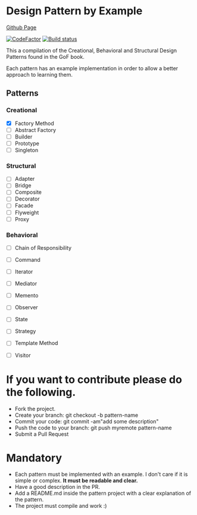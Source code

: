 # Design Pattern by Example

[Github Page](https://pedromsmoreira.github.io/design-patterns-by-example/)

[![CodeFactor](https://www.codefactor.io/repository/github/pedromsmoreira/design-patterns-by-example/badge)](https://www.codefactor.io/repository/github/pedromsmoreira/design-patterns-by-example)
[![Build status](https://ci.appveyor.com/api/projects/status/384q154ua7slawyj/branch/master?svg=true)](https://ci.appveyor.com/project/pedromsmoreira/design-patterns-by-example/branch/master)

This a compilation of the Creational, Behavioral and Structural Design Patterns found in the GoF book.

Each pattern has an example implementation in order to allow a better approach to learning them.

## Patterns

### Creational

- [x] Factory Method
- [ ] Abstract Factory
- [ ] Builder
- [ ] Prototype
- [ ] Singleton

### Structural

- [ ] Adapter
- [ ] Bridge
- [ ] Composite
- [ ] Decorator
- [ ] Facade
- [ ] Flyweight
- [ ] Proxy

### Behavioral

- [ ] Chain of Responsibility
- [ ] Command
- [ ] Iterator
- [ ] Mediator
- [ ] Memento
- [ ] Observer
- [ ] State
- [ ] Strategy
- [ ] Template Method
- [ ] Visitor


# If you want to contribute please do the following.

* Fork the project.
* Create your branch: git checkout -b pattern-name 
* Commit your code: git commit -am"add some description"
* Push the code to your branch: git push myremote pattern-name
* Submit a Pull Request

# Mandatory

* Each pattern must be implemented with an example. I don't care if it is simple or complex. __It must be readable and clear.__
* Have a good description in the PR.
* Add a README.md inside the pattern project with a clear explanation of the pattern.
* The project must compile and work :)

